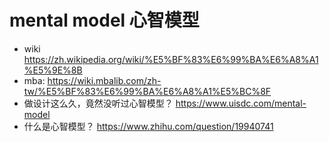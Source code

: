 

# mental model 心智模型

- wiki https://zh.wikipedia.org/wiki/%E5%BF%83%E6%99%BA%E6%A8%A1%E5%9E%8B
- mba: https://wiki.mbalib.com/zh-tw/%E5%BF%83%E6%99%BA%E6%A8%A1%E5%BC%8F
- 做设计这么久，竟然没听过心智模型？ https://www.uisdc.com/mental-model
- 什么是心智模型？ https://www.zhihu.com/question/19940741 

